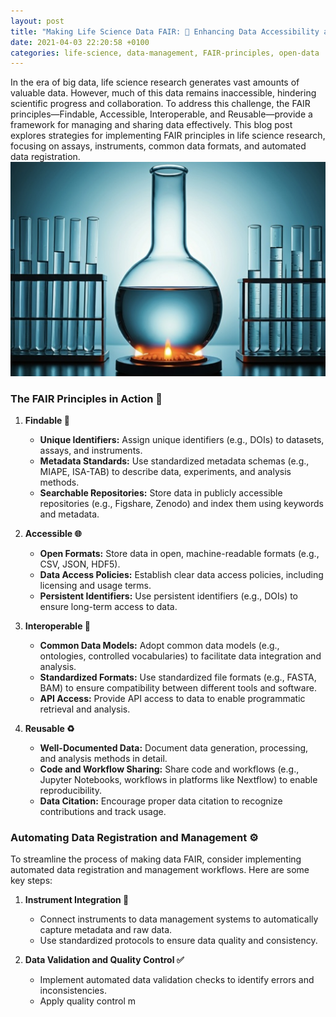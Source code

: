 ```yaml
---
layout: post
title: "Making Life Science Data FAIR: 🌱 Enhancing Data Accessibility and Discoverability in Life Sciences 🔍"
date: 2021-04-03 22:20:58 +0100
categories: life-science, data-management, FAIR-principles, open-data
---
```

In the era of big data, life science research generates vast amounts of valuable data. However, much of this data remains inaccessible, hindering scientific progress and collaboration. To address this challenge, the FAIR principles—Findable, Accessible, Interoperable, and Reusable—provide a framework for managing and sharing data effectively. This blog post explores strategies for implementing FAIR principles in life science research, focusing on assays, instruments, common data formats, and automated data registration.
![galaxy](/images/life.jpeg "Galactic Plane")
### **The FAIR Principles in Action 🚀**
1. **Findable 🔑**  
    * **Unique Identifiers:** Assign unique identifiers (e.g., DOIs) to datasets, assays, and instruments.  
    * **Metadata Standards:** Use standardized metadata schemas (e.g., MIAPE, ISA-TAB) to describe data, experiments, and analysis methods.  
    * **Searchable Repositories:** Store data in publicly accessible repositories (e.g., Figshare, Zenodo) and index them using keywords and metadata.  

2. **Accessible 🌐**  
    * **Open Formats:** Store data in open, machine-readable formats (e.g., CSV, JSON, HDF5).  
    * **Data Access Policies:** Establish clear data access policies, including licensing and usage terms.  
    * **Persistent Identifiers:** Use persistent identifiers (e.g., DOIs) to ensure long-term access to data.  

3. **Interoperable 🔄**  
    * **Common Data Models:** Adopt common data models (e.g., ontologies, controlled vocabularies) to facilitate data integration and analysis.  
    * **Standardized Formats:** Use standardized file formats (e.g., FASTA, BAM) to ensure compatibility between different tools and software.  
    * **API Access:** Provide API access to data to enable programmatic retrieval and analysis.  

4. **Reusable ♻️**  
    * **Well-Documented Data:** Document data generation, processing, and analysis methods in detail.  
    * **Code and Workflow Sharing:** Share code and workflows (e.g., Jupyter Notebooks, workflows in platforms like Nextflow) to enable reproducibility.  
    * **Data Citation:** Encourage proper data citation to recognize contributions and track usage.  

### **Automating Data Registration and Management ⚙️**

To streamline the process of making data FAIR, consider implementing automated data registration and management workflows. Here are some key steps:

1. **Instrument Integration 🔌**  
    * Connect instruments to data management systems to automatically capture metadata and raw data.  
    * Use standardized protocols to ensure data quality and consistency.  

2. **Data Validation and Quality Control ✅**  
    * Implement automated data validation checks to identify errors and inconsistencies.  
    * Apply quality control m
